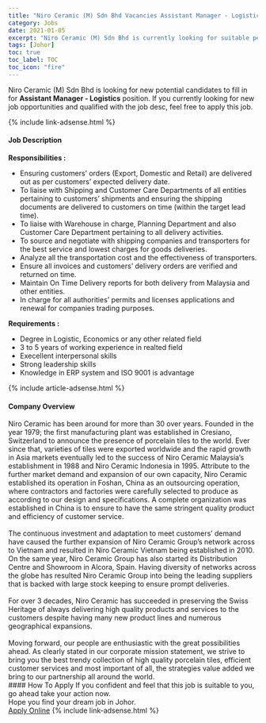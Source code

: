 ```yaml
---
title: "Niro Ceramic (M) Sdn Bhd Vacancies Assistant Manager - Logistics" 
category: Jobs 
date: 2021-01-05 
excerpt: "Niro Ceramic (M) Sdn Bhd is currently looking for suitable person to fill in the Assistant Manager - Logistics which positioned at Johor" 
tags: [Johor] 
toc: true 
toc_label: TOC 
toc_icon: "fire" 
--- 
```


<p>Niro Ceramic (M) Sdn Bhd is looking for new potential candidates to fill in for <b>Assistant Manager - Logistics</b> position. If you currently looking for new job opportunities and qualified with the job desc, feel free to apply this job.
</p>{% include link-adsense.html %} 
<div><div><div><h4>Job Description</h4></div></div><div><div><span><div><div><strong>Responsibilities :</strong></div><ul><li>Ensuring customers&#8217; orders (Export, Domestic and Retail) are delivered out as per customers&#8217; expected delivery date.</li><li>To liaise with Shipping and Customer Care Departments of all entities pertaining to customers&#8217; shipments and ensuring the shipping documents are delivered to customers on time (within the target lead time).</li><li>To liaise with Warehouse in charge, Planning Department and also Customer Care Department pertaining to all delivery activities.</li><li>To source and negotiate with shipping companies and transporters for the best service and lowest charges for goods deliveries.</li><li>Analyze all the transportation cost and the effectiveness of transporters.</li><li>Ensure all invoices and customers&#8217; delivery orders are verified and returned on time.</li><li>Maintain On Time Delivery reports for both delivery from Malaysia and other entities.</li><li>In charge for all authorities&#8217; permits and licenses applications and renewal for companies trading purposes.</li></ul><div><strong>Requirements :</strong></div><ul><li>Degree in Logistic, Economics or any other related field</li><li>3 to 5 years of working experience in realted field</li><li>Execellent interpersonal skills</li><li>Strong leadership skills</li><li>Knowledge in ERP system and ISO 9001 is advantage</li></ul></div></span></div></div></div> 
{% include article-adsense.html %} 
<div><div><div><h4>Company Overview</h4></div></div><div><div><span><div><div>
	Niro Ceramic has been around for more than 30 over years. Founded in the year 1979; the first manufacturing plant was established in Cresiano, Switzerland to announce the presence of porcelain tiles to the world. Ever since that, varieties of tiles were exported worldwide and the rapid growth in Asia markets eventually led to the success of Niro Ceramic Malaysia&#8217;s establishment in 1988 and Niro Ceramic Indonesia in 1995. Attribute to the further market demand and expansion of our own capacity, Niro Ceramic established its operation in Foshan, China as an outsourcing operation, where contractors and factories were carefully selected to produce as according to our design and specifications. A complete organization was established in China is to ensure to have the same stringent quality product and efficiency of customer service.<br>
<br>
	The continuous investment and adaptation to meet customers&#8217; demand have caused the further expansion of Niro Ceramic Group&#8217;s network across to Vietnam and resulted in Niro Ceramic Vietnam being established in 2010. On the same year, Niro Ceramic Group has also started its Distribution Centre and Showroom in Alcora, Spain. Having diversity of networks across the globe has resulted Niro Ceramic Group into being the leading suppliers that is backed with large stock keeping to ensure prompt deliveries.<br>
<br>
	For over 3 decades, Niro Ceramic has succeeded in preserving the Swiss Heritage of always delivering high quality products and services to the customers despite having many new product lines and numerous geographical expansions.<br>
<br>
	Moving forward, our people are enthusiastic with the great possibilities ahead. As clearly stated in our corporate mission statement, we strive to bring you the best trendy collection of high quality porcelain tiles, efficient customer services and most important of all, the strategies value added we bring to our partnership all around the world.</div></div></span></div></div></div> 
#### How To Apply 
If you confident and feel that this job is suitable to you, go ahead take your action now. <br/> 
Hope you find your dream job in Johor. <br/> 
<a href="https://www.jobstreet.com.my/en/job/assistant-manager-logistics-4456260?jobId=jobstreet-my-job-4456260&sectionRank=6&token=0~19c146e5-e524-475c-9b51-1f9715304660&fr=SRP%20View%20In%20New%20Ta" class="btn btn--info" target="_blank" rel="nofollow noopenner">Apply Online</a> 
{% include link-adsense.html %} 